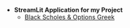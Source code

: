 - <b> StreamLit Application for my Project</b>
  - [Black Scholes & Options Greek](https://am9zfhgdgc2pryjsudy9ia.streamlit.app/)
